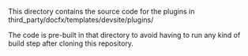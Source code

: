 This directory contains the source code for the plugins in
third_party/docfx/templates/devsite/plugins/

The code is pre-built in that directory to avoid having to run any
kind of build step after cloning this repository.
